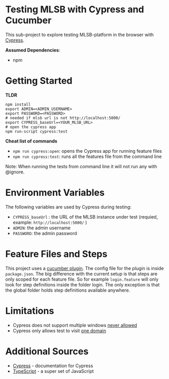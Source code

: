 # Testing MLSB with Cypress and Cucumber

This sub-project to explore testing MLSB-platform in the browser with [Cypress](https://www.cypress.io/).

**Assumed Dependencies**:
* npm

# Getting Started
**TLDR**
```
npm install
export ADMIN=<ADMIN_USERNAME>
export PASSWORD=<PASSWORD>
# needed if mlsb url is not http://localhost:5000/
export CYPRESS_baseUrl=<YOUR_MLSB_URL>
# open the cypress app
npm run-script cypress:test
```

**Cheat list of commands**
-   `npm run cypress:open`: opens the Cypress app for running feature files
-   `npm run cypress:test`: runs all the features file from the command line

Note: When running the tests from command line it will not run any with @ignore.

# Environment Variables
The following variables are used by Cypress during testing:

* `CYPRESS_baseUrl` : the URL of the MLSB instance under test (requied, example: `http://localhost:5000/` )
* `ADMIN`: the admin username
* `PASSWORD`: the admin password

# Feature Files and Steps
This project uses a [cucumber plugin](https://github.com/badeball/cypress-cucumber-preprocessor). The config file for the plugin is inside `package.json`. The big difference with the current setup is that steps are only scoped for each feature file. So for example `login.feature` will only look for step definitions inside the folder login. The only exception is that the global folder holds step definitions available anywhere. 

# Limitations
* Cypress does not support multiple windows [never allowed](https://docs.cypress.io/guides/references/trade-offs.html#Multiple-tabs)
* Cypress only allows test to visit [one domain](https://docs.cypress.io/guides/references/trade-offs.html#Same-origin)


# Additional Sources
*   [Cypress](https://docs.cypress.io/guides/overview/why-cypress.html#In-a-nutshell) - documentation for Cypress
*   [TypeScript](https://www.typescriptlang.org/) - a super set of JavaScript

